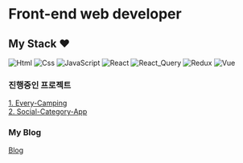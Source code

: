 # Front-end web developer 

  

## My Stack ♥

<img alt="Html" src ="https://img.shields.io/badge/HTML5-E34F26.svg?&style=for-the-badge&logo=HTML5&logoColor=white"/> <img alt="Css" src ="https://img.shields.io/badge/CSS3-1572B6.svg?&style=for-the-badge&logo=CSS3&logoColor=white"/> <img alt="JavaScript" src ="https://img.shields.io/badge/JavaScriipt-F7DF1E.svg?&style=for-the-badge&logo=JavaScript&logoColor=white"/> <img alt="React" src ="https://img.shields.io/badge/React-61DAFB.svg?&style=for-the-badge&logo=React&logoColor=white"/> <img alt="React_Query" src ="https://img.shields.io/badge/React_Query-FF4154.svg?&style=for-the-badge&logo=ReactQuery&logoColor=white"/> <img alt="Redux" src ="https://img.shields.io/badge/Redux-764ABC.svg?&style=for-the-badge&logo=Redux&logoColor=white"/> <img alt="Vue" src ="https://img.shields.io/badge/Vue.js-4FC08D.svg?&style=for-the-badge&logo=Vue.js&logoColor=white"/>
 

### 진행중인 프로젝트

<a href='https://github.com/everycamping/everycamping-front-end'>1. Every-Camping<a></br>
<a href='https://github.com/jjvox/Social-Category-App'>2. Social-Category-App<a>

  
### My Blog
 
  <a href="https://blog.naver.com/cow_boy27">Blog</a>
